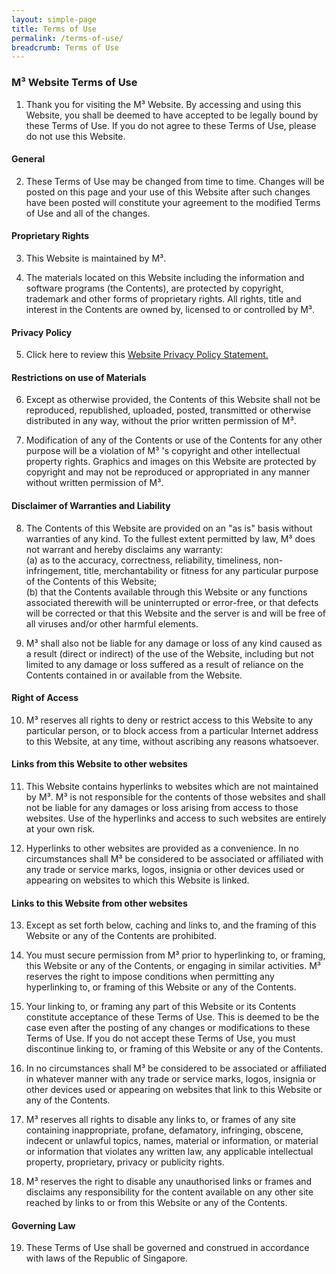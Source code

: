 ```yaml
---
layout: simple-page
title: Terms of Use
permalink: /terms-of-use/
breadcrumb: Terms of Use
---
```

### **M³ Website Terms of Use**

1. Thank you for visiting the M³ Website. By accessing and using this Website, you shall be deemed to have accepted to be legally bound by these Terms of Use. If you do not agree to these Terms of Use, please do not use this Website.

#### **General**

2. These Terms of Use may be changed from time to time. Changes will be posted on this page and your use of this Website after such changes have been posted will constitute your agreement to the modified Terms of Use and all of the changes. 

#### **Proprietary Rights**

3. This Website is maintained by M³. 

4. The materials located on this Website including the information and software programs (the Contents), are protected by copyright, trademark and other forms of proprietary rights. All rights, title and interest in the Contents are owned by, licensed to or controlled by M³. 

#### **Privacy Policy**

5. Click here to review this [Website Privacy Policy Statement.](https://www.m3.sg/privacy/)

#### **Restrictions on use of Materials**

6. Except as otherwise provided, the Contents of this Website shall not be reproduced, republished, uploaded, posted, transmitted or otherwise distributed in any way, without the prior written permission of M³. 

7. Modification of any of the Contents or use of the Contents for any other purpose will be a violation of M³ 's copyright and other intellectual property rights. Graphics and images on this Website are protected by copyright and may not be reproduced or appropriated in any manner without written permission of M³. 

#### **Disclaimer of Warranties and Liability**

8. The Contents of this Website are provided on an "as is" basis without warranties of any kind. To the fullest extent permitted by law, M³ does not warrant and hereby disclaims any warranty: <br>
(a) as to the accuracy, correctness, reliability, timeliness, non-infringement, title, merchantability or fitness for any particular purpose of the Contents of this Website; <br>
(b) that the Contents available through this Website or any functions associated therewith will be uninterrupted or error-free, or that defects will be corrected or that this Website and the server is and will be free of all viruses and/or other harmful elements. 

9. M³ shall also not be liable for any damage or loss of any kind caused as a result (direct or indirect) of the use of the Website, including but not limited to any damage or loss suffered as a result of reliance on the Contents contained in or available from the Website. 

#### **Right of Access**

10. M³ reserves all rights to deny or restrict access to this Website to any particular person, or to block access from a particular Internet address to this Website, at any time, without ascribing any reasons whatsoever. 

#### **Links from this Website to other websites**

11. This Website contains hyperlinks to websites which are not maintained by M³. M³ is not responsible for the contents of those websites and shall not be liable for any damages or loss arising from access to those websites. Use of the hyperlinks and access to such websites are entirely at your own risk. 

12. Hyperlinks to other websites are provided as a convenience. In no circumstances shall M³ be considered to be associated or affiliated with any trade or service marks, logos, insignia or other devices used or appearing on websites to which this Website is linked. 

#### **Links to this Website from other websites**

13. Except as set forth below, caching and links to, and the framing of this Website or any of the Contents are prohibited.
14. You must secure permission from M³ prior to hyperlinking to, or framing, this Website or any of the Contents, or engaging in similar activities. M³ reserves the right to impose conditions when permitting any hyperlinking to, or framing of this Website or any of the Contents. 

15. Your linking to, or framing any part of this Website or its Contents constitute acceptance of these Terms of Use. This is deemed to be the case even after the posting of any changes or modifications to these Terms of Use. If you do not accept these Terms of Use, you must discontinue linking to, or framing of this Website or any of the Contents. 

16. In no circumstances shall M³ be considered to be associated or affiliated in whatever manner with any trade or service marks, logos, insignia or other devices used or appearing on websites that link to this Website or any of the Contents. 

17. M³ reserves all rights to disable any links to, or frames of any site containing inappropriate, profane, defamatory, infringing, obscene, indecent or unlawful topics, names, material or information, or material or information that violates any written law, any applicable intellectual property, proprietary, privacy or publicity rights. 

18. M³ reserves the right to disable any unauthorised links or frames and disclaims any responsibility for the content available on any other site reached by links to or from this Website or any of the Contents. 

#### **Governing Law**

19. These Terms of Use shall be governed and construed in accordance with laws of the Republic of Singapore.




